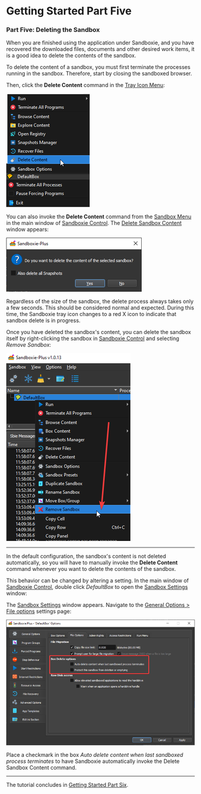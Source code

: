# Getting Started Part Five

### Part Five: Deleting the Sandbox

When you are finished using the application under Sandboxie, and you have recovered the downloaded files, documents and
other desired work items, it is a good idea to delete the contents of the sandbox.

To delete the content of a sandbox, you must first terminate the processes running in the sandbox. Therefore, start by
closing the sandboxed browser.

Then, click the **Delete Content** command in the [Tray Icon Menu](TrayIconMenu.md):

![](../Media/SP_TrayPopupDelete.png)

You can also invoke the **Delete Content** command from the [Sandbox Menu](SBControl_SandboxMenu.md) in the main window
of [Sandboxie Control](SP_SBControl.md). The [Delete Sandbox Content](DeleteSandboxContent.md) window appears:

![](../Media/SP_DeleteSandboxContent.png)

Regardless of the size of the sandbox, the delete process always takes only a few seconds. This should be considered
normal and expected. During this time, the Sandboxie tray icon changes to a red X icon to indicate that sandbox delete
is in progress.

Once you have deleted the sandbox's content, you can delete the sandbox itself by right-clicking the sandbox
in [Sandboxie Control](SP_SBControl.md) and selecting _Remove Sandbox_:

![](../Media/SP_DeleteSandbox.png)

* * *
In the default configuration, the sandbox's content is not deleted automatically, so you will have to manually invoke
the **Delete Content** command whenever you want to delete the contents of the sandbox.

This behavior can be changed by altering a setting. In the main window of [Sandboxie Control](SP_SBControl.md),
double click _DefaultBox_ to open the [Sandbox Settings](SandboxSettings.md) window:

The [Sandbox Settings](SandboxSettings.md) window appears. Navigate to
the [General Options > File options](SettingsGeneralOptions.md#fileOptions) settings page:

![](../Media/SP_SettingsDelete.png)

Place a checkmark in the box _Auto delete content when last sandboxed process terminates_ to have Sandboxie
automatically invoke the Delete Sandbox Content command.
* * *
The tutorial concludes in [Getting Started Part Six](SP_GettingStartedPartSix.md).
